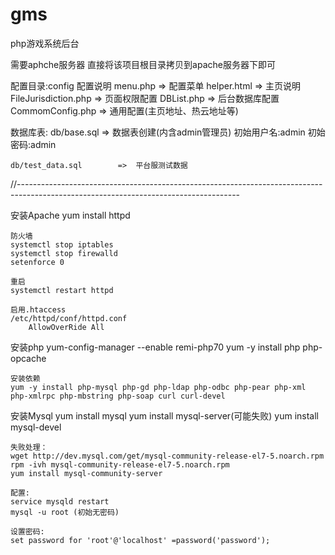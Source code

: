 # gms
php游戏系统后台

需要aphche服务器
	直接将该项目根目录拷贝到apache服务器下即可

配置目录:config
	配置说明
	menu.php				=>	配置菜单
	helper.html				=>	主页说明
	FileJurisdiction.php	=>	页面权限配置
	DBList.php				=>	后台数据库配置
	CommomConfig.php		=>	通用配置(主页地址、热云地址等)
	
数据库表:
	db/base.sql				=>	数据表创建(内含admin管理员)
		初始用户名:admin
		初始密码:admin

	db/test_data.sql		=>	平台服测试数据
	
//-------------------------------------------------------------------------------------------------------------------------------------
	
安装Apache
	yum install httpd

	防火墙
	systemctl stop iptables
	systemctl stop firewalld
	setenforce 0

	重启
	systemctl restart httpd

	启用.htaccess
	/etc/httpd/conf/httpd.conf
		AllowOverRide All

安装php
	yum-config-manager --enable remi-php70
	yum -y install php php-opcache

	安装依赖
	yum -y install php-mysql php-gd php-ldap php-odbc php-pear php-xml php-xmlrpc php-mbstring php-soap curl curl-devel

安装Mysql
	yum install mysql
	yum install mysql-server(可能失败)
	yum install mysql-devel

	失败处理：
	wget http://dev.mysql.com/get/mysql-community-release-el7-5.noarch.rpm
	rpm -ivh mysql-community-release-el7-5.noarch.rpm
	yum install mysql-community-server

	配置:
	service mysqld restart
	mysql -u root (初始无密码)

	设置密码:
	set password for 'root'@'localhost' =password('password');